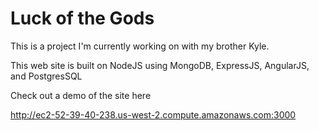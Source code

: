 # Luck of the Gods

This is a project I'm currently working on with my brother Kyle.

This web site is built on NodeJS using MongoDB, ExpressJS, AngularJS, and PostgresSQL

Check out a demo of the site here 

http://ec2-52-39-40-238.us-west-2.compute.amazonaws.com:3000

